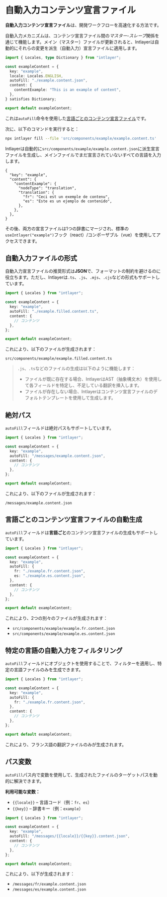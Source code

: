 # 自動入力コンテンツ宣言ファイル

**自動入力コンテンツ宣言ファイル**は、開発ワークフローを高速化する方法です。

自動入力メカニズムは、コンテンツ宣言ファイル間の*マスター-スレーブ*関係を通じて機能します。メイン（マスター）ファイルが更新されると、Intlayerは自動的にそれらの変更を派生（自動入力）宣言ファイルに適用します。

```ts filePath="src/components/example/example.content.ts"
import { Locales, type Dictionary } from "intlayer";

const exampleContent = {
  key: "example",
  locale: Locales.ENGLISH,
  autoFill: "./example.content.json",
  content: {
    contentExample: "This is an example of content",
  },
} satisfies Dictionary;

export default exampleContent;
```

これは`autoFill`命令を使用した[言語ごとのコンテンツ宣言ファイル](https://github.com/aymericzip/intlayer/blob/main/docs/ja/per_locale_file.md)です。

次に、以下のコマンドを実行すると：

```bash
npx intlayer fill --file 'src/components/example/example.content.ts'
```

Intlayerは自動的に`src/components/example/example.content.json`に派生宣言ファイルを生成し、メインファイルでまだ宣言されていないすべての言語を入力します。

```json5 filePath="src/components/example/example.content.json"
{
  "key": "example",
  "content": {
    "contentExample": {
      "nodeType": "translation",
      "translation": {
        "fr": "Ceci est un exemple de contenu",
        "es": "Este es un ejemplo de contenido",
      },
    },
  },
}
```

その後、両方の宣言ファイルは1つの辞書にマージされ、標準の`useIntlayer("example")`フック（react）/コンポーザブル（vue）を使用してアクセスできます。

## 自動入力ファイルの形式

自動入力宣言ファイルの推奨形式は**JSON**で、フォーマットの制約を避けるのに役立ちます。ただし、Intlayerは`.ts`、`.js`、`.mjs`、`.cjs`などの形式もサポートしています。

```ts filePath="src/components/example/example.content.ts"
import { Locales } from "intlayer";

const exampleContent = {
  key: "example",
  autoFill: "./example.filled.content.ts",
  content: {
    // コンテンツ
  },
};

export default exampleContent;
```

これにより、以下のファイルが生成されます：

```
src/components/example/example.filled.content.ts
```

> `.js`、`.ts`などのファイルの生成は以下のように機能します：
>
> - ファイルが既に存在する場合、IntlayerはAST（抽象構文木）を使用して各フィールドを特定し、不足している翻訳を挿入します。
> - ファイルが存在しない場合、Intlayerはコンテンツ宣言ファイルのデフォルトテンプレートを使用して生成します。

## 絶対パス

`autoFill`フィールドは絶対パスもサポートしています。

```ts filePath="src/components/example/example.content.ts"
import { Locales } from "intlayer";

const exampleContent = {
  key: "example",
  autoFill: "/messages/example.content.json",
  content: {
    // コンテンツ
  },
};

export default exampleContent;
```

これにより、以下のファイルが生成されます：

```
/messages/example.content.json
```

## 言語ごとのコンテンツ宣言ファイルの自動生成

`autoFill`フィールドは**言語ごと**のコンテンツ宣言ファイルの生成もサポートしています。

```ts filePath="src/components/example/example.content.ts"
import { Locales } from "intlayer";

const exampleContent = {
  key: "example",
  autoFill: {
    fr: "./example.fr.content.json",
    es: "./example.es.content.json",
  },
  content: {
    // コンテンツ
  },
};

export default exampleContent;
```

これにより、2つの別々のファイルが生成されます：

- `src/components/example/example.fr.content.json`
- `src/components/example/example.es.content.json`

## 特定の言語の自動入力をフィルタリング

`autoFill`フィールドにオブジェクトを使用することで、フィルターを適用し、特定の言語ファイルのみを生成できます。

```ts filePath="src/components/example/example.content.ts"
import { Locales } from "intlayer";

const exampleContent = {
  key: "example",
  autoFill: {
    fr: "./example.fr.content.json",
  },
  content: {
    // コンテンツ
  },
};

export default exampleContent;
```

これにより、フランス語の翻訳ファイルのみが生成されます。

## パス変数

`autoFill`パス内で変数を使用して、生成されたファイルのターゲットパスを動的に解決できます。

**利用可能な変数：**

- `{{locale}}` – 言語コード（例：`fr`、`es`）
- `{{key}}` – 辞書キー（例：`example`）

```ts filePath="src/components/example/example.content.ts"
import { Locales } from "intlayer";

const exampleContent = {
  key: "example",
  autoFill: "/messages/{{locale}}/{{key}}.content.json",
  content: {
    // コンテンツ
  },
};

export default exampleContent;
```

これにより、以下が生成されます：

- `/messages/fr/example.content.json`
- `/messages/es/example.content.json`
